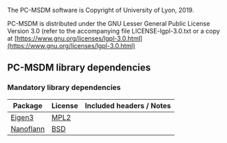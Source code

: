 The PC-MSDM software is Copyright of University of Lyon, 2019.

PC-MSDM is distributed under the GNU Lesser General Public License Version 3.0 (refer to the accompanying file LICENSE-lgpl-3.0.txt or a copy at [https://www.gnu.org/licenses/lgpl-3.0.html](https://www.gnu.org/licenses/lgpl-3.0.html)

## PC-MSDM library dependencies

### Mandatory library dependencies
| Package         |    License    | Included headers / Notes |
| --------------- | ------------- | ------------------------ |
|[Eigen3](https://eigen.tuxfamily.org/)|[MPL2](http://eigen.tuxfamily.org/index.php?title=Main_Page#License)||
|[Nanoflann](https://github.com/jlblancoc/nanoflann)|[BSD](http://www.cs.ubc.ca/research/flann/)||
